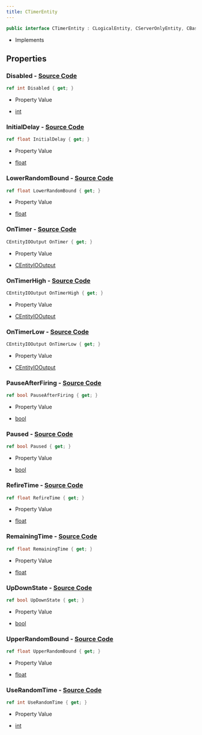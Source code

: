 ```yaml
---
title: CTimerEntity
---
```


```csharp
public interface CTimerEntity : CLogicalEntity, CServerOnlyEntity, CBaseEntity, CEntityInstance, ISchemaClass<CEntityInstance>, ISchemaClass<CBaseEntity>, ISchemaClass<CServerOnlyEntity>, ISchemaClass<CLogicalEntity>, ISchemaClass<CTimerEntity>, ISchemaField, ISchemaClass, INativeHandle
```

- Implements

## Properties

### **Disabled** - [Source Code](https://github.com/swiftly-solution/swiftlys2/blob/main/managed/src/SwiftlyS2.Generated/Schemas/Interfaces/CTimerEntity.cs#L22)

```csharp
ref int Disabled { get; }
```

- Property Value

- [int](https://learn.microsoft.com/dotnet/api/system.int32)

### **InitialDelay** - [Source Code](https://github.com/swiftly-solution/swiftlys2/blob/main/managed/src/SwiftlyS2.Generated/Schemas/Interfaces/CTimerEntity.cs#L24)

```csharp
ref float InitialDelay { get; }
```

- Property Value

- [float](https://learn.microsoft.com/dotnet/api/system.single)

### **LowerRandomBound** - [Source Code](https://github.com/swiftly-solution/swiftlys2/blob/main/managed/src/SwiftlyS2.Generated/Schemas/Interfaces/CTimerEntity.cs#L34)

```csharp
ref float LowerRandomBound { get; }
```

- Property Value

- [float](https://learn.microsoft.com/dotnet/api/system.single)

### **OnTimer** - [Source Code](https://github.com/swiftly-solution/swiftlys2/blob/main/managed/src/SwiftlyS2.Generated/Schemas/Interfaces/CTimerEntity.cs#L16)

```csharp
CEntityIOOutput OnTimer { get; }
```

- Property Value

- [CEntityIOOutput](/docs/api/shared/schemadefinitions/centityiooutput)

### **OnTimerHigh** - [Source Code](https://github.com/swiftly-solution/swiftlys2/blob/main/managed/src/SwiftlyS2.Generated/Schemas/Interfaces/CTimerEntity.cs#L18)

```csharp
CEntityIOOutput OnTimerHigh { get; }
```

- Property Value

- [CEntityIOOutput](/docs/api/shared/schemadefinitions/centityiooutput)

### **OnTimerLow** - [Source Code](https://github.com/swiftly-solution/swiftlys2/blob/main/managed/src/SwiftlyS2.Generated/Schemas/Interfaces/CTimerEntity.cs#L20)

```csharp
CEntityIOOutput OnTimerLow { get; }
```

- Property Value

- [CEntityIOOutput](/docs/api/shared/schemadefinitions/centityiooutput)

### **PauseAfterFiring** - [Source Code](https://github.com/swiftly-solution/swiftlys2/blob/main/managed/src/SwiftlyS2.Generated/Schemas/Interfaces/CTimerEntity.cs#L32)

```csharp
ref bool PauseAfterFiring { get; }
```

- Property Value

- [bool](https://learn.microsoft.com/dotnet/api/system.boolean)

### **Paused** - [Source Code](https://github.com/swiftly-solution/swiftlys2/blob/main/managed/src/SwiftlyS2.Generated/Schemas/Interfaces/CTimerEntity.cs#L40)

```csharp
ref bool Paused { get; }
```

- Property Value

- [bool](https://learn.microsoft.com/dotnet/api/system.boolean)

### **RefireTime** - [Source Code](https://github.com/swiftly-solution/swiftlys2/blob/main/managed/src/SwiftlyS2.Generated/Schemas/Interfaces/CTimerEntity.cs#L26)

```csharp
ref float RefireTime { get; }
```

- Property Value

- [float](https://learn.microsoft.com/dotnet/api/system.single)

### **RemainingTime** - [Source Code](https://github.com/swiftly-solution/swiftlys2/blob/main/managed/src/SwiftlyS2.Generated/Schemas/Interfaces/CTimerEntity.cs#L38)

```csharp
ref float RemainingTime { get; }
```

- Property Value

- [float](https://learn.microsoft.com/dotnet/api/system.single)

### **UpDownState** - [Source Code](https://github.com/swiftly-solution/swiftlys2/blob/main/managed/src/SwiftlyS2.Generated/Schemas/Interfaces/CTimerEntity.cs#L28)

```csharp
ref bool UpDownState { get; }
```

- Property Value

- [bool](https://learn.microsoft.com/dotnet/api/system.boolean)

### **UpperRandomBound** - [Source Code](https://github.com/swiftly-solution/swiftlys2/blob/main/managed/src/SwiftlyS2.Generated/Schemas/Interfaces/CTimerEntity.cs#L36)

```csharp
ref float UpperRandomBound { get; }
```

- Property Value

- [float](https://learn.microsoft.com/dotnet/api/system.single)

### **UseRandomTime** - [Source Code](https://github.com/swiftly-solution/swiftlys2/blob/main/managed/src/SwiftlyS2.Generated/Schemas/Interfaces/CTimerEntity.cs#L30)

```csharp
ref int UseRandomTime { get; }
```

- Property Value

- [int](https://learn.microsoft.com/dotnet/api/system.int32)

